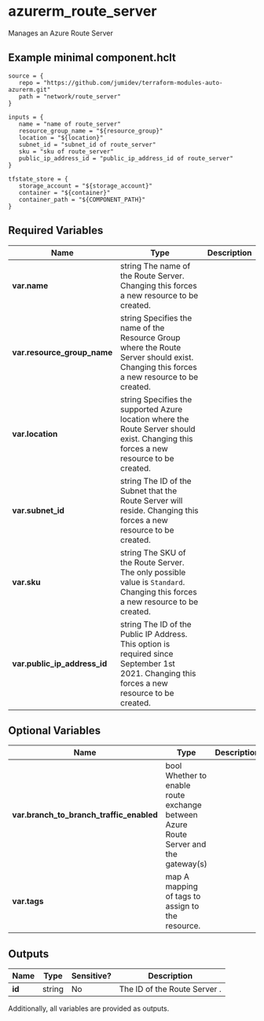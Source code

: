 # azurerm_route_server

Manages an Azure Route Server

## Example minimal component.hclt

```hcl
source = {
   repo = "https://github.com/jumidev/terraform-modules-auto-azurerm.git" 
   path = "network/route_server" 
}

inputs = {
   name = "name of route_server" 
   resource_group_name = "${resource_group}" 
   location = "${location}" 
   subnet_id = "subnet_id of route_server" 
   sku = "sku of route_server" 
   public_ip_address_id = "public_ip_address_id of route_server" 
}

tfstate_store = {
   storage_account = "${storage_account}" 
   container = "${container}" 
   container_path = "${COMPONENT_PATH}" 
}

```

## Required Variables

| Name | Type |  Description |
| ---- | --------- |  ----------- |
| **var.name** | string  The name of the Route Server. Changing this forces a new resource to be created. | 
| **var.resource_group_name** | string  Specifies the name of the Resource Group where the Route Server should exist. Changing this forces a new resource to be created. | 
| **var.location** | string  Specifies the supported Azure location where the Route Server should exist. Changing this forces a new resource to be created. | 
| **var.subnet_id** | string  The ID of the Subnet that the Route Server will reside. Changing this forces a new resource to be created. | 
| **var.sku** | string  The SKU of the Route Server. The only possible value is `Standard`. Changing this forces a new resource to be created. | 
| **var.public_ip_address_id** | string  The ID of the Public IP Address. This option is required since September 1st 2021. Changing this forces a new resource to be created. | 

## Optional Variables

| Name | Type |  Description |
| ---- | --------- |  ----------- |
| **var.branch_to_branch_traffic_enabled** | bool  Whether to enable route exchange between Azure Route Server and the gateway(s) | 
| **var.tags** | map  A mapping of tags to assign to the resource. | 



## Outputs

| Name | Type | Sensitive? | Description |
| ---- | ---- | --------- | --------- |
| **id** | string | No  | The ID of the Route Server . | 

Additionally, all variables are provided as outputs.
